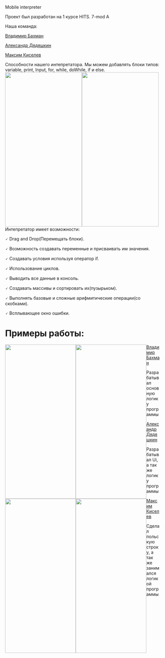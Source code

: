Mobile interpreter

Проект был разработан на 1 курсе HITS. 7-mod A

Наша команда: 
<p><a href="https://vk.com/vovabah56">Владимир Бахман</a></p>
<p><a href="https://vk.com/cah9d">Александр Дядяшкин</a></p>
<p><a href="https://vk.com/maksrfu">Максим Киселев</a></p>

<div>
 <span>Способности нашего интепретатора.</span>
 <span>Мы  можем добавлять блоки типов: variable, print, Input, for, while, doWhile, if и else.</span>
<span><img src="https://github.com/vovabah56/HitsAndroid/assets/128976851/25ed8c02-297e-4d18-8385-76f072c1eb01" width="250" height="500" style="float: left"> <img src="https://github.com/vovabah56/HitsAndroid/assets/128976851/d4f44f07-5cd1-4ccb-834e-0f1f3e51a917" width="250" height="500" style="float: left"> </span>
 </div>

<div><p> Интепретатор имеет возможности:</p>
<p>🗸 Drag and Drop(Перемещать блоки).</p>
<p>🗸 Возможность создавать переменные и присваивать им значения.</p>
<p>🗸 Создавать условия используя оператор if.</p>
<p>🗸 Использование циклов.</p>
<p>🗸 Выводить все данные в консоль.</p>
<p>🗸 Создавать массивы и сортировать их(пузырьком).</p>
<p>🗸 Выполнять базовые и сложные арифмитические операции(со скобками).</p>
<p>🗸 Всплывающее окно ошибки.</p>
</div> 

<h1> Примеры работы: </h1>
 <div>
 <span><img src="https://github.com/vovabah56/HitsAndroid/assets/128976851/ac770ed9-9c59-41da-b45e-a45aafe875a9" width="230" height="500" style="float: left"> <img src="https://github.com/vovabah56/HitsAndroid/assets/128976851/2943b6b5-03db-403e-af36-41f8913c9c39" width="230" height="500" style="float: left"> <img src="https://github.com/vovabah56/HitsAndroid/assets/128976851/007dd9c0-4e21-44c4-beb9-900bbc11d985" width="230" height="500" style="float: left"> <img src="https://github.com/vovabah56/HitsAndroid/assets/128976851/67d20056-3322-417d-be46-688257ad5c6f" width="230" height="500" style="float: left"></span>
 </div>
 <div>
<p><a href="https://vk.com/vovabah56">Владимир Бахман</a> <div>Разрабатывал основную логику программы </div></p>
<p><a href="https://vk.com/cah9d">Александр Дядяшкин</a> <div> Разрабатывал Ui, а так же логику программы</div></p>
<p><a href="https://vk.com/maksrfu">Максим Киселев</a><div> Сделал польскую строку, а так же занимался логикой программы</div></p>
 </div>
